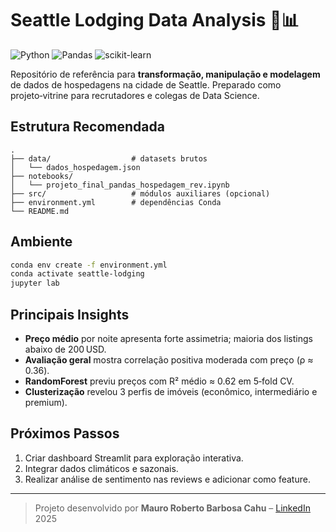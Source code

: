 # Seattle Lodging Data Analysis 🏡📊

![Python](https://img.shields.io/badge/-Python-blue?logo=python)
![Pandas](https://img.shields.io/badge/-Pandas-150458?logo=pandas)
![scikit-learn](https://img.shields.io/badge/-scikit--learn-f7931e?logo=scikit-learn)

Repositório de referência para **transformação, manipulação e modelagem** de dados de hospedagens na cidade de Seattle.
Preparado como projeto‑vitrine para recrutadores e colegas de Data Science.

## Estrutura Recomendada
```
.
├── data/                  # datasets brutos
│   └── dados_hospedagem.json
├── notebooks/
│   └── projeto_final_pandas_hospedagem_rev.ipynb
├── src/                   # módulos auxiliares (opcional)
├── environment.yml        # dependências Conda
└── README.md
```

## Ambiente
```bash
conda env create -f environment.yml
conda activate seattle-lodging
jupyter lab
```

## Principais Insights
* **Preço médio** por noite apresenta forte assimetria; maioria dos listings abaixo de 200 USD.
* **Avaliação geral** mostra correlação positiva moderada com preço (ρ ≈ 0.36).
* **RandomForest** previu preços com R² médio ≈ 0.62 em 5‑fold CV.
* **Clusterização** revelou 3 perfis de imóveis (econômico, intermediário e premium).

## Próximos Passos
1. Criar dashboard Streamlit para exploração interativa.
2. Integrar dados climáticos e sazonais.
3. Realizar análise de sentimento nas reviews e adicionar como feature.

---

> Projeto desenvolvido por **Mauro Roberto Barbosa Cahu** – [LinkedIn](https://www.linkedin.com/in/mauro-cahu-159a05273)  
> 2025
